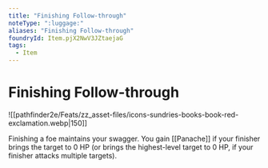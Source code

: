 ```yaml
---
title: "Finishing Follow-through"
noteType: ":luggage:"
aliases: "Finishing Follow-through"
foundryId: Item.pjX2NwV3JZtaejaG
tags:
  - Item
---
```


# Finishing Follow-through
![[pathfinder2e/Feats/zz_asset-files/icons-sundries-books-book-red-exclamation.webp|150]]

Finishing a foe maintains your swagger. You gain [[Panache]] if your finisher brings the target to 0 HP (or brings the highest-level target to 0 HP, if your finisher attacks multiple targets).
